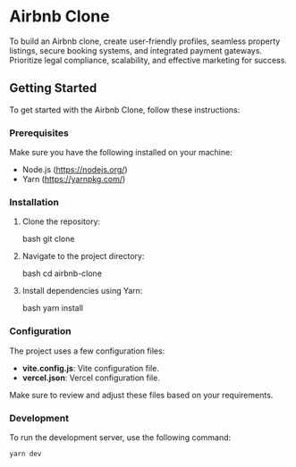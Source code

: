 # Airbnb Clone


To build an Airbnb clone, create user-friendly profiles, seamless property listings, secure booking systems, and integrated payment gateways. Prioritize legal compliance, scalability, and effective marketing for success.
## Getting Started

To get started with the Airbnb Clone, follow these instructions:

### Prerequisites

Make sure you have the following installed on your machine:

- Node.js (https://nodejs.org/)
- Yarn (https://yarnpkg.com/)

### Installation

1. Clone the repository:

    bash
    git clone <repository-url>
    

2. Navigate to the project directory:

    bash
    cd airbnb-clone
    

3. Install dependencies using Yarn:

    bash
    yarn install
    

### Configuration

The project uses a few configuration files:

- **vite.config.js**: Vite configuration file.
- **vercel.json**: Vercel configuration file.

Make sure to review and adjust these files based on your requirements.

### Development

To run the development server, use the following command:

```bash
yarn dev
